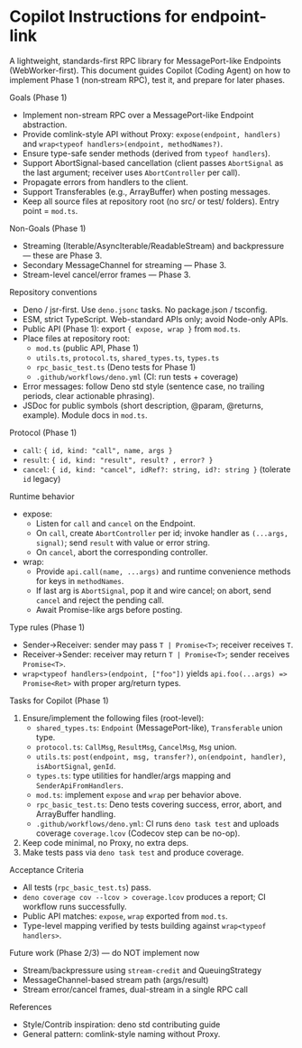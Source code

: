 # Copilot Instructions for endpoint-link

A lightweight, standards-first RPC library for MessagePort-like Endpoints (WebWorker-first).
This document guides Copilot (Coding Agent) on how to implement Phase 1 (non‑stream RPC), test it, and prepare for later phases.

Goals (Phase 1)
- Implement non-stream RPC over a MessagePort-like Endpoint abstraction.
- Provide comlink-style API without Proxy: `expose(endpoint, handlers)` and `wrap<typeof handlers>(endpoint, methodNames?)`.
- Ensure type-safe sender methods (derived from `typeof handlers`).
- Support AbortSignal-based cancellation (client passes `AbortSignal` as the last argument; receiver uses `AbortController` per call).
- Propagate errors from handlers to the client.
- Support Transferables (e.g., ArrayBuffer) when posting messages.
- Keep all source files at repository root (no src/ or test/ folders). Entry point = `mod.ts`.

Non-Goals (Phase 1)
- Streaming (Iterable/AsyncIterable/ReadableStream) and backpressure — these are Phase 3.
- Secondary MessageChannel for streaming — Phase 3.
- Stream-level cancel/error frames — Phase 3.

Repository conventions
- Deno / jsr-first. Use `deno.jsonc` tasks. No package.json / tsconfig.
- ESM, strict TypeScript. Web-standard APIs only; avoid Node-only APIs.
- Public API (Phase 1): export `{ expose, wrap }` from `mod.ts`.
- Place files at repository root:
  - `mod.ts` (public API, Phase 1)
  - `utils.ts`, `protocol.ts`, `shared_types.ts`, `types.ts`
  - `rpc_basic_test.ts` (Deno tests for Phase 1)
  - `.github/workflows/deno.yml` (CI: run tests + coverage)
- Error messages: follow Deno std style (sentence case, no trailing periods, clear actionable phrasing).
- JSDoc for public symbols (short description, @param, @returns, example). Module docs in `mod.ts`.

Protocol (Phase 1)
- `call`: `{ id, kind: "call", name, args }`
- `result`: `{ id, kind: "result", result? , error? }`
- `cancel`: `{ id, kind: "cancel", idRef?: string, id?: string }` (tolerate `id` legacy)

Runtime behavior
- expose:
  - Listen for `call` and `cancel` on the Endpoint.
  - On `call`, create `AbortController` per id; invoke handler as `(...args, signal)`; send `result` with value or error string.
  - On `cancel`, abort the corresponding controller.
- wrap:
  - Provide `api.call(name, ...args)` and runtime convenience methods for keys in `methodNames`.
  - If last arg is `AbortSignal`, pop it and wire cancel; on abort, send `cancel` and reject the pending call.
  - Await Promise-like args before posting.

Type rules (Phase 1)
- Sender→Receiver: sender may pass `T | Promise<T>`; receiver receives `T`.
- Receiver→Sender: receiver may return `T | Promise<T>`; sender receives `Promise<T>`.
- `wrap<typeof handlers>(endpoint, ["foo"])` yields `api.foo(...args) => Promise<Ret>` with proper arg/return types.

Tasks for Copilot (Phase 1)
1) Ensure/implement the following files (root-level):
   - `shared_types.ts`: `Endpoint` (MessagePort-like), `Transferable` union type.
   - `protocol.ts`: `CallMsg`, `ResultMsg`, `CancelMsg`, `Msg` union.
   - `utils.ts`: `post(endpoint, msg, transfer?)`, `on(endpoint, handler)`, `isAbortSignal`, `genId`.
   - `types.ts`: type utilities for handler/args mapping and `SenderApiFromHandlers`.
   - `mod.ts`: implement `expose` and `wrap` per behavior above.
   - `rpc_basic_test.ts`: Deno tests covering success, error, abort, and ArrayBuffer handling.
   - `.github/workflows/deno.yml`: CI runs `deno task test` and uploads coverage `coverage.lcov` (Codecov step can be no-op).
2) Keep code minimal, no Proxy, no extra deps.
3) Make tests pass via `deno task test` and produce coverage.

Acceptance Criteria
- All tests (`rpc_basic_test.ts`) pass.
- `deno coverage cov --lcov > coverage.lcov` produces a report; CI workflow runs successfully.
- Public API matches: `expose`, `wrap` exported from `mod.ts`.
- Type-level mapping verified by tests building against `wrap<typeof handlers>`.

Future work (Phase 2/3) — do NOT implement now
- Stream/backpressure using `stream-credit` and QueuingStrategy
- MessageChannel-based stream path (args/result)
- Stream error/cancel frames, dual-stream in a single RPC call

References
- Style/Contrib inspiration: deno std contributing guide
- General pattern: comlink-style naming without Proxy.